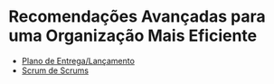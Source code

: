 # Recomendações Avançadas para uma Organização Mais Eficiente

- [Plano de Entrega/Lançamento](./delivery-plan.md)
- [Scrum de Scrums](./scrum-of-scrums.md)
